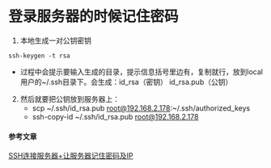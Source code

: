 # 登录服务器的时候记住密码
1. 本地生成一对公钥密钥
```
ssh-keygen -t rsa
``` 
   - 过程中会提示要输入生成的目录，提示信息括号里边有，复制就行，放到local用户的~/.ssh目录下。会生成：id_rsa（密钥） id_rsa.pub（公钥）
2. 然后就要把公钥放到服务器上：
   - scp ~/.ssh/id_rsa.pub root@192.168.2.178:~/.ssh/authorized_keys
   - ssh-copy-id ~/.ssh/id_rsa.pub root@192.168.2.178
#### 参考文章
[SSH连接服务器+让服务器记住密码及IP](https://blog.csdn.net/sunyao_123/article/details/74783582)